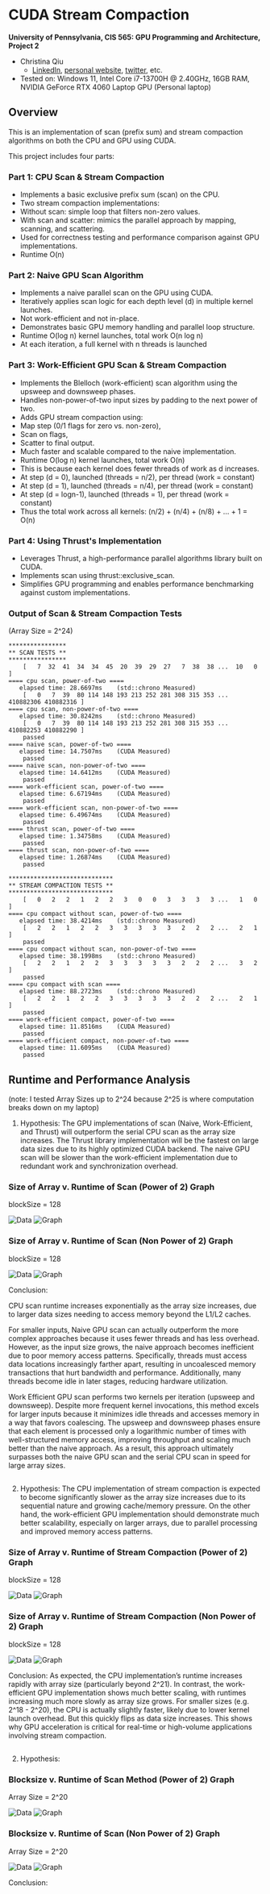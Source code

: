 CUDA Stream Compaction
======================

**University of Pennsylvania, CIS 565: GPU Programming and Architecture, Project 2**

* Christina Qiu
  * [LinkedIn](https://www.linkedin.com/in/christina-qiu-6094301b6/), [personal website](https://christinaqiu3.github.io/), [twitter](), etc.
* Tested on: Windows 11, Intel Core i7-13700H @ 2.40GHz, 16GB RAM, NVIDIA GeForce RTX 4060 Laptop GPU (Personal laptop)

## Overview

This is an implementation of scan (prefix sum) and stream compaction algorithms on both the CPU and GPU using CUDA. 

This project includes four parts:

### Part 1: CPU Scan & Stream Compaction 
* Implements a basic exclusive prefix sum (scan) on the CPU.
* Two stream compaction implementations:
 * Without scan: simple loop that filters non-zero values.
 * With scan and scatter: mimics the parallel approach by mapping, scanning, and scattering.
* Used for correctness testing and performance comparison against GPU implementations.
* Runtime O(n)

### Part 2: Naive GPU Scan Algorithm 
* Implements a naive parallel scan on the GPU using CUDA.
* Iteratively applies scan logic for each depth level (d) in multiple kernel launches.
* Not work-efficient and not in-place.
* Demonstrates basic GPU memory handling and parallel loop structure.
* Runtime O(log n) kernel launches, total work O(n log n)
 * At each iteration, a full kernel with n threads is launched

### Part 3: Work-Efficient GPU Scan & Stream Compaction 
* Implements the Blelloch (work-efficient) scan algorithm using the upsweep and downsweep phases.
* Handles non-power-of-two input sizes by padding to the next power of two.
* Adds GPU stream compaction using:
 * Map step (0/1 flags for zero vs. non-zero),
 * Scan on flags,
 * Scatter to final output.
* Much faster and scalable compared to the naive implementation.
* Runtime O(log n) kernel launches, total work O(n)
 * This is because each kernel does fewer threads of work as d increases.
 * At step (d = 0), launched (threads = n/2), per thread (work = constant)
 * At step (d = 1), launched (threads = n/4), per thread (work = constant)
 * At step (d = logn-1), launched (threads = 1), per thread (work = constant)
 * Thus the total work across all kernels: (n/2) + (n/4) + (n/8) + ... + 1 = O(n)

### Part 4: Using Thrust's Implementation
* Leverages Thrust, a high-performance parallel algorithms library built on CUDA.
* Implements scan using thrust::exclusive_scan.
* Simplifies GPU programming and enables performance benchmarking against custom implementations.

### Output of Scan & Stream Compaction Tests
(Array Size = 2^24)
```
****************
** SCAN TESTS **
****************
    [   7  32  41  34  34  45  20  39  29  27   7  38  38 ...  10   0 ]
==== cpu scan, power-of-two ====
   elapsed time: 28.6697ms    (std::chrono Measured)
    [   0   7  39  80 114 148 193 213 252 281 308 315 353 ... 410882306 410882316 ]
==== cpu scan, non-power-of-two ====
   elapsed time: 30.8242ms    (std::chrono Measured)
    [   0   7  39  80 114 148 193 213 252 281 308 315 353 ... 410882253 410882290 ]
    passed
==== naive scan, power-of-two ====
   elapsed time: 14.7507ms    (CUDA Measured)
    passed
==== naive scan, non-power-of-two ====
   elapsed time: 14.6412ms    (CUDA Measured)
    passed
==== work-efficient scan, power-of-two ====
   elapsed time: 6.67194ms    (CUDA Measured)
    passed
==== work-efficient scan, non-power-of-two ====
   elapsed time: 6.49674ms    (CUDA Measured)
    passed
==== thrust scan, power-of-two ====
   elapsed time: 1.34758ms    (CUDA Measured)
    passed
==== thrust scan, non-power-of-two ====
   elapsed time: 1.26874ms    (CUDA Measured)
    passed

*****************************
** STREAM COMPACTION TESTS **
*****************************
    [   0   2   2   1   2   2   3   0   0   3   3   3   3 ...   1   0 ]
==== cpu compact without scan, power-of-two ====
   elapsed time: 38.4214ms    (std::chrono Measured)
    [   2   2   1   2   2   3   3   3   3   3   2   2   2 ...   2   1 ]
    passed
==== cpu compact without scan, non-power-of-two ====
   elapsed time: 38.1998ms    (std::chrono Measured)
    [   2   2   1   2   2   3   3   3   3   3   2   2   2 ...   3   2 ]
    passed
==== cpu compact with scan ====
   elapsed time: 88.2723ms    (std::chrono Measured)
    [   2   2   1   2   2   3   3   3   3   3   2   2   2 ...   2   1 ]
    passed
==== work-efficient compact, power-of-two ====
   elapsed time: 11.8516ms    (CUDA Measured)
    passed
==== work-efficient compact, non-power-of-two ====
   elapsed time: 11.6095ms    (CUDA Measured)
    passed
```

## Runtime and Performance Analysis

(note: I tested Array Sizes up to 2^24 because 2^25 is where computation breaks down on my laptop)

1. Hypothesis: The GPU implementations of scan (Naive, Work-Efficient, and Thrust) will outperform the serial CPU scan as the array size increases. The Thrust library implementation will be the fastest on large data sizes due to its highly optimized CUDA backend. The naive GPU scan will be slower than the work-efficient implementation due to redundant work and synchronization overhead.

### Size of Array v. Runtime of Scan (Power of 2) Graph

blockSize = 128

![Data](images/graph1_t.png)
![Graph](images/graph1_v.png)

### Size of Array v. Runtime of Scan (Non Power of 2) Graph

blockSize = 128

![Data](images/graph2_t.png)
![Graph](images/graph2_v.png)

Conclusion: 

CPU scan runtime increases exponentially as the array size increases, due to larger data sizes needing to access memory beyond the L1/L2 caches. 

For smaller inputs, Naive GPU scan can actually outperform the more complex approaches because it uses fewer threads and has less overhead. However, as the input size grows, the naive approach becomes inefficient due to poor memory access patterns. Specifically, threads must access data locations increasingly farther apart, resulting in uncoalesced memory transactions that hurt bandwidth and performance. Additionally, many threads become idle in later stages, reducing hardware utilization.

Work Efficient GPU scan performs two kernels per iteration (upsweep and downsweep). Despite more frequent kernel invocations, this method excels for larger inputs because it minimizes idle threads and accesses memory in a way that favors coalescing. The upsweep and downsweep phases ensure that each element is processed only a logarithmic number of times with well-structured memory access, improving throughput and scaling much better than the naive approach. As a result, this approach ultimately surpasses both the naive GPU scan and the serial CPU scan in speed for large array sizes.

##

2. Hypothesis: The CPU implementation of stream compaction is expected to become significantly slower as the array size increases due to its sequential nature and growing cache/memory pressure. On the other hand, the work-efficient GPU implementation should demonstrate much better scalability, especially on larger arrays, due to parallel processing and improved memory access patterns.

### Size of Array v. Runtime of Stream Compaction (Power of 2) Graph

blockSize = 128

![Data](images/graph3_t.png)
![Graph](images/graph3_v.png)

### Size of Array v. Runtime of Stream Compaction (Non Power of 2) Graph

blockSize = 128

![Data](images/graph4_t.png)
![Graph](images/graph4_v.png)

Conclusion: As expected, the CPU implementation’s runtime increases rapidly with array size (particularly beyond 2^21). In contrast, the work-efficient GPU implementation shows much better scaling, with runtimes increasing much more slowly as array size grows. For smaller sizes (e.g. 2^18 - 2^20), the CPU is actually slightly faster, likely due to lower kernel launch overhead. But this quickly flips as data size increases. This shows why GPU acceleration is critical for real-time or high-volume applications involving stream compaction.

## 

2. Hypothesis:

### Blocksize v. Runtime of Scan Method (Power of 2) Graph

Array Size = 2^20

![Data](images/graph1_t.png)
![Graph](images/graph1_v.png)

### Blocksize v. Runtime of Scan (Non Power of 2) Graph

Array Size = 2^20

![Data](images/graph2_t.png)
![Graph](images/graph2_v.png)

Conclusion: 


